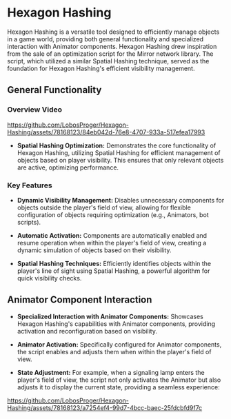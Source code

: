 # Hexagon Hashing

Hexagon Hashing is a versatile tool designed to efficiently manage objects in a game world, providing both general functionality and specialized interaction with Animator components. Hexagon Hashing drew inspiration from the sale of an optimization script for the Mirror network library. The script, which utilized a similar Spatial Hashing technique, served as the foundation for Hexagon Hashing's efficient visibility management.

## General Functionality

### Overview Video

https://github.com/LobosProger/Hexagon-Hashing/assets/78168123/84eb042d-76e8-4707-933a-517efea17993

- **Spatial Hashing Optimization:** Demonstrates the core functionality of Hexagon Hashing, utilizing Spatial Hashing for efficient management of objects based on player visibility. This ensures that only relevant objects are active, optimizing performance.

### Key Features
- **Dynamic Visibility Management:** Disables unnecessary components for objects outside the player's field of view, allowing for flexible configuration of objects requiring optimization (e.g., Animators, bot scripts).

- **Automatic Activation:** Components are automatically enabled and resume operation when within the player's field of view, creating a dynamic simulation of objects based on their visibility.

- **Spatial Hashing Techniques:** Efficiently identifies objects within the player's line of sight using Spatial Hashing, a powerful algorithm for quick visibility checks.

## Animator Component Interaction

- **Specialized Interaction with Animator Components:** Showcases Hexagon Hashing's capabilities with Animator components, providing activation and reconfiguration based on visibility.

- **Animator Activation:** Specifically configured for Animator components, the script enables and adjusts them when within the player's field of view.

- **State Adjustment:** For example, when a signaling lamp enters the player's field of view, the script not only activates the Animator but also adjusts it to display the current state, providing a seamless experience:

https://github.com/LobosProger/Hexagon-Hashing/assets/78168123/a7254ef4-99d7-4bcc-baec-25fdcbfd9f7c
